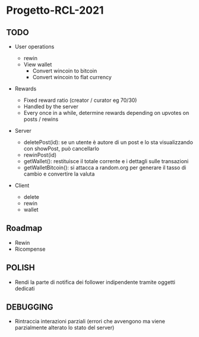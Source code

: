 # Progetto-RCL-2021

## TODO

- User operations
  - rewin
  - View wallet
    - Convert wincoin to bitcoin
    - Convert wincoin to flat currency


- Rewards
  - Fixed reward ratio (creator / curator eg 70/30)
  - Handled by the server
  - Every once in a while, determine rewards depending on upvotes on posts / rewins


- Server
  - deletePost(id): se un utente è autore di un post e lo sta visualizzando con showPost, può cancellarlo
  - rewinPost(id)
  - getWallet(): restituisce il totale corrente e i dettagli sulle transazioni
  - getWalletBitcoin(): si attacca a random.org per generare il tasso di cambio e convertire la valuta

- Client
  - delete <id>
  - rewin <id>
  - wallet

## Roadmap
- Rewin
- Ricompense

## POLISH
- Rendi la parte di notifica dei follower indipendente tramite oggetti dedicati

## DEBUGGING
- Rintraccia interazioni parziali (errori che avvengono ma viene parzialmente alterato lo stato del server)